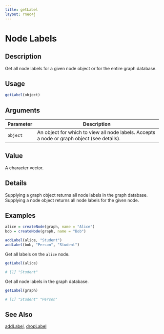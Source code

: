 ```yaml
---
title: getLabel
layout: rneo4j
---
```


# Node Labels

## Description

Get all node labels for a given node object or for the entire graph database.

## Usage

```r
getLabel(object)
```

## Arguments

| Parameter | Description     |
| --------- | --------------- |
| `object`  | An object for which to view all node labels. Accepts a node or graph object (see details). |

## Value

A character vector.

## Details

Supplying a graph object returns all node labels in the graph database. Supplying a node object returns all node labels for the given node.

## Examples

```r
alice = createNode(graph, name = "Alice")
bob = createNode(graph, name = "Bob")

addLabel(alice, "Student")
addLabel(bob, "Person", "Student")
```

Get all labels on the `alice` node.

```r
getLabel(alice)

# [1] "Student"
```

Get all node labels in the graph database.

```r
getLabel(graph)

# [1] "Student" "Person"
```

## See Also

[addLabel](add-label.html), [dropLabel](drop-label.html)
